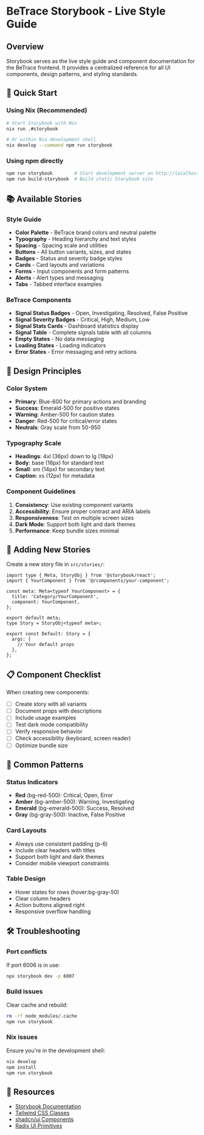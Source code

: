 # BeTrace Storybook - Live Style Guide

## Overview
Storybook serves as the live style guide and component documentation for the BeTrace frontend. It provides a centralized reference for all UI components, design patterns, and styling standards.

## 🚀 Quick Start

### Using Nix (Recommended)
```bash
# Start Storybook with Nix
nix run .#storybook

# Or within Nix development shell
nix develop --command npm run storybook
```

### Using npm directly
```bash
npm run storybook        # Start development server on http://localhost:6006
npm run build-storybook  # Build static Storybook site
```

## 📚 Available Stories

### Style Guide
- **Color Palette** - BeTrace brand colors and neutral palette
- **Typography** - Heading hierarchy and text styles
- **Spacing** - Spacing scale and utilities
- **Buttons** - All button variants, sizes, and states
- **Badges** - Status and severity badge styles
- **Cards** - Card layouts and variations
- **Forms** - Input components and form patterns
- **Alerts** - Alert types and messaging
- **Tabs** - Tabbed interface examples

### BeTrace Components
- **Signal Status Badges** - Open, Investigating, Resolved, False Positive
- **Signal Severity Badges** - Critical, High, Medium, Low
- **Signal Stats Cards** - Dashboard statistics display
- **Signal Table** - Complete signals table with all columns
- **Empty States** - No data messaging
- **Loading States** - Loading indicators
- **Error States** - Error messaging and retry actions

## 🎨 Design Principles

### Color System
- **Primary**: Blue-600 for primary actions and branding
- **Success**: Emerald-500 for positive states
- **Warning**: Amber-500 for caution states
- **Danger**: Red-500 for critical/error states
- **Neutrals**: Gray scale from 50-950

### Typography Scale
- **Headings**: 4xl (36px) down to lg (18px)
- **Body**: base (16px) for standard text
- **Small**: sm (14px) for secondary text
- **Caption**: xs (12px) for metadata

### Component Guidelines
1. **Consistency**: Use existing component variants
2. **Accessibility**: Ensure proper contrast and ARIA labels
3. **Responsiveness**: Test on multiple screen sizes
4. **Dark Mode**: Support both light and dark themes
5. **Performance**: Keep bundle sizes minimal

## 🔧 Adding New Stories

Create a new story file in `src/stories/`:

```tsx
import type { Meta, StoryObj } from '@storybook/react';
import { YourComponent } from '@/components/your-component';

const meta: Meta<typeof YourComponent> = {
  title: 'Category/YourComponent',
  component: YourComponent,
};

export default meta;
type Story = StoryObj<typeof meta>;

export const Default: Story = {
  args: {
    // Your default props
  },
};
```

## 📋 Component Checklist

When creating new components:
- [ ] Create story with all variants
- [ ] Document props with descriptions
- [ ] Include usage examples
- [ ] Test dark mode compatibility
- [ ] Verify responsive behavior
- [ ] Check accessibility (keyboard, screen reader)
- [ ] Optimize bundle size

## 🚨 Common Patterns

### Status Indicators
- **Red** (bg-red-500): Critical, Open, Error
- **Amber** (bg-amber-500): Warning, Investigating
- **Emerald** (bg-emerald-500): Success, Resolved
- **Gray** (bg-gray-500): Inactive, False Positive

### Card Layouts
- Always use consistent padding (p-6)
- Include clear headers with titles
- Support both light and dark themes
- Consider mobile viewport constraints

### Table Design
- Hover states for rows (hover:bg-gray-50)
- Clear column headers
- Action buttons aligned right
- Responsive overflow handling

## 🛠️ Troubleshooting

### Port conflicts
If port 6006 is in use:
```bash
npx storybook dev -p 6007
```

### Build issues
Clear cache and rebuild:
```bash
rm -rf node_modules/.cache
npm run storybook
```

### Nix issues
Ensure you're in the development shell:
```bash
nix develop
npm install
npm run storybook
```

## 📖 Resources
- [Storybook Documentation](https://storybook.js.org/docs)
- [Tailwind CSS Classes](https://tailwindcss.com/docs)
- [shadcn/ui Components](https://ui.shadcn.com)
- [Radix UI Primitives](https://www.radix-ui.com)